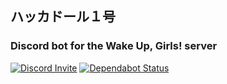 ## ハッカドール１号

### Discord bot for the Wake Up, Girls! server

[![Discord Invite](https://discordapp.com/api/guilds/280439975911096320/widget.png)](https://discord.gg/3GwaeC4) [![Dependabot Status](https://api.dependabot.com/badges/status?host=github&repo=rli99/hackadoll-bot1)](https://dependabot.com)

